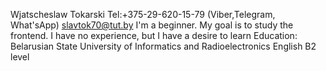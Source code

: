 Wjatscheslaw Tokarski
Tel:+375-29-620-15-79 (Viber,Telegram, What'sApp) slavtok70@tut.by
I'm a beginner. My goal is to study the frontend. I have no experience, but I have a desire to learn
Education: Belarusian State University of Informatics and Radioelectronics
English B2 level
